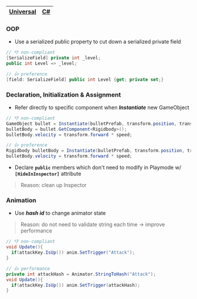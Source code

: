 |[Universal](README.md)|[C#](CS.md)|
|---|---|

### OOP
+ Use a serialized public property to cut down a serialized private field
```cs
// 👎 non-compliant
[SerializeField] private int _level;
public int Level => _level;

// 👍 preference
[field: SerializeField] public int Level {get; private set;}
```

### Declaration, Initialization & Assignment
+ Refer directly to specific component when _**Instantiate**_ new GameObject
```cs
// 👎 non-compliant
GameObject bullet = Instantiate(bulletPrefab, transform.position, transform.rotation);
bulletBody = bullet.GetComponent<Rigidbody>();
bulletBody.velocity = transform.forward * speed;

// 👍 preference
Rigidbody bulletBody = Instantiate(bulletPrefab, transform.position, transform.rotation);
bulletBody.velocity = transform.forward * speed;
```

+ Declare **```public```** members which don't need to modify in Playmode w/ **```[HideInInspector]```** attribute
> Reason: clean up Inspector


### Animation
+ Use _**hash id**_ to change animator state
> Reason: do not need to validate string each time -> improve performance
```cs
// 👎 non-compliant
void Update(){
  if(attackKey.IsUp()) anim.SetTrigger("Attack");
}

// 👍 performance
private int attackHash = Animator.StringToHash("Attack");
void Update(){
  if(attackKey.IsUp()) anim.SetTrigger(attackHash);
}
```

